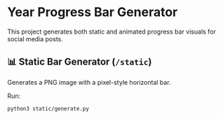 # Year Progress Bar Generator

This project generates both static and animated progress bar visuals for social media posts.

## 📊 Static Bar Generator (`/static`)
Generates a PNG image with a pixel-style horizontal bar.

Run:
```bash
python3 static/generate.py

